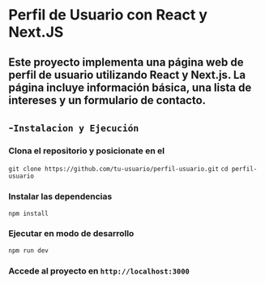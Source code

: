 # Perfil de Usuario con React y Next.JS

## Este proyecto implementa una página web de perfil de usuario utilizando React y Next.js. La página incluye información básica, una lista de intereses y un formulario de contacto.

## -`Instalacion y Ejecución`

### Clona el repositorio y posicionate en el

``
git clone https://github.com/tu-usuario/perfil-usuario.git
``
``
cd perfil-usuario
``
### Instalar las dependencias

``
npm install
``

### Ejecutar en modo de desarrollo

``
npm run dev
``

### Accede al proyecto en `http://localhost:3000`



